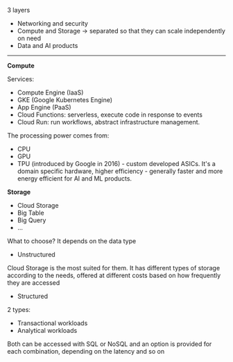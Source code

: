 
3 layers

- Networking and security
- Compute and Storage -> separated so that they can scale independently on need
-  Data and AI products

---

**Compute**

Services:
- Compute Engine (IaaS)
- GKE (Google Kubernetes Engine)
- App Engine (PaaS)
- Cloud Functions: serverless, execute code in response to events
- Cloud Run: run workflows, abstract infrastructure management.

The processing power comes from:

- CPU
- GPU
- TPU (introduced by Google in 2016) - custom developed ASICs. It's a domain specific hardware, higher efficiency - generally faster and more energy efficient for AI and ML products.

**Storage**

- Cloud Storage
- Big Table
- Big Query
-  ...

What to choose? It depends on the data type
- Unstructured 

Cloud Storage is the most suited for them. It has different types of storage according to the needs, offered at different costs based on how frequently they are accessed

- Structured

2 types: 
- Transactional workloads
- Analytical workloads

Both can be accessed with SQL or NoSQL and an option is provided for each combination, depending on the latency and so on



